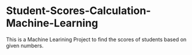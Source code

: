 # Student-Scores-Calculation-Machine-Learning
This is a Machine Learining Project to find the scores of students based on given numbers.
